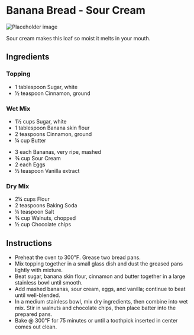 # Banana Bread - Sour Cream

![Placeholder image](https://via.placeholder.com/150)

Sour cream makes this loaf so moist it melts in your mouth. 

## Ingredients

### Topping

- 1 tablespoon Sugar, white
- ½ teaspoon Cinnamon, ground 

### Wet Mix

- 1½ cups Sugar, white
- 1 tablespoon Banana skin flour
- 2 teaspoons Cinnamon, ground
- ¼ cup Butter 
<!-- 100g Sourdough with ½ cup flour + 1 Tbsp Banana Skin flour + some liquid from the mashed bananas and let bloom 2 hours. Add before banana mash. -->
- 3 each Bananas, very ripe, mashed
- ¾ cup Sour Cream
- 2 each Eggs
- ½ teaspoon Vanilla extract

### Dry Mix 

- 2¼ cups Flour  
- 2 teaspoons Baking Soda  
- ¼ teaspoon Salt  
- ¾ cup Walnuts, chopped  
- ½ cup Chocolate chips 

## Instructions

- Preheat the oven to 300℉. Grease two bread pans.
- Mix topping together in a small glass dish and dust the greased pans lightly with mixture.
- Beat sugar, banana skin flour, cinnamon and butter together in a large stainless bowl until smooth. 
- Add mashed bananas, sour cream, eggs, and vanilla; continue to beat until well-blended. 
- In a medium stainless bowl, mix dry ingredients, then combine into wet mix. Stir in walnuts and chocolate chips, then place batter into the prepared pans.
- Bake @ 300℉ for 75 minutes or until a toothpick inserted in center comes out clean.

<!--
## Notes
**20240809**: Include chocolate. Rise well while baking. Moist. 
**20240211**: 
**20240113**: Second batch. Mix 100g sourdough with ½ cup flour + some liquid from the mashed bananas and let bloom 2 hours. Next time, need to add the sourdough mix before the banana mash, as I noticed clumps of sourdough in the baked bread. Reduced sour cream to ¾ cup. Keep total flour @ 2¼ cups. Bake 1h15 @ 300℉. 
**20240106**: Use 100g sourdough. Reduce flour to 2 cups. Took 1h15 @ 300℉ to fully bake. Rises nicely in oven. Releases beautifully from pans. Texture is moist. Tastes delicious. Next time keep flour @ 2¼ cups, allowing perhaps bake time to be reduced.

## Sources

[Allrecipes: Banana Sour Cream Bread](https://www.allrecipes.com/recipe/6984/banana-sour-cream-bread/)

-->